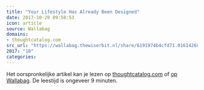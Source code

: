 ```yaml
---
title: "Your Lifestyle Has Already Been Designed"
date: 2017-10-20 09:58:53
icon: article
source: Wallabag
domains:
- thoughtcatalog.com
src_url: "https://wallabag.thewiserbit.nl/share/6191974b4cfd71.01614268"
2017: "10"
categories:
---
```

Het oorspronkelijke artikel kan je lezen op [thoughtcatalog.com](https://thoughtcatalog.com/david-cain/2013/01/your-lifestyle-has-already-been-designed/) of [op Wallabag](https://wallabag.thewiserbit.nl/share/6191974b4cfd71.01614268). De leestijd is ongeveer 9 minuten.